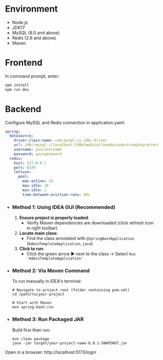 # Environment

- Node.js
- JDK17
- MySQL (8.0 and above)
- Redis (2.6 and above)
- Maven

# Frontend

In command prompt, enter:

```powershell
npm install
npm run dev
```

# Backend

Configure MySQL and Redis connection in application.yaml:

```yaml
spring:
  datasource:
    driver-class-name: com.mysql.cj.jdbc.Driver
    url: jdbc:mysql://localhost:3306/medical?useUnicode=true&characterEncoding=utf8&zeroDateTimeBehavior=convertToNull&useSSL=true&serverTimezone=GMT%2B8&autoReconnect=true&rewriteBatchedStatements=true
    username: yourusername
    password: yourpassword
  redis:
    host: 127.0.0.1
    port: 6379
    lettuce:
      pool:
        max-active: 10
        max-idle: 10
        min-idle: 1
        time-between-eviction-runs: 10s
```

- ### **Method 1: Using IDEA GUI (Recommended)**

  1. **Ensure project is properly loaded**:
     - Verify Maven dependencies are downloaded (click refresh icon in right toolbar)
  2. **Locate main class**:
     - Find the class annotated with `@SpringBootApplication` (`AdminTemplateApplication.java`)
  3. **Click to run**:
     - Click the green arrow ▶️ next to the class → Select `Run 'AdminTemplateApplication'`

- ### **Method 2: Via Maven Command**

  To run manually in IDEA's terminal:

  ```shell
  # Navigate to project root (folder containing pom.xml)
  cd /path/to/your-project
  
  # Start with Maven 
  mvn spring-boot:run
  ```

- ### **Method 3: Run Packaged JAR**

  Build first then run:

  ```
  mvn clean package
  java -jar target/your-project-name-0.0.1-SNAPSHOT.jar
  ```

Open in a browser: http://localhost:5173/login
